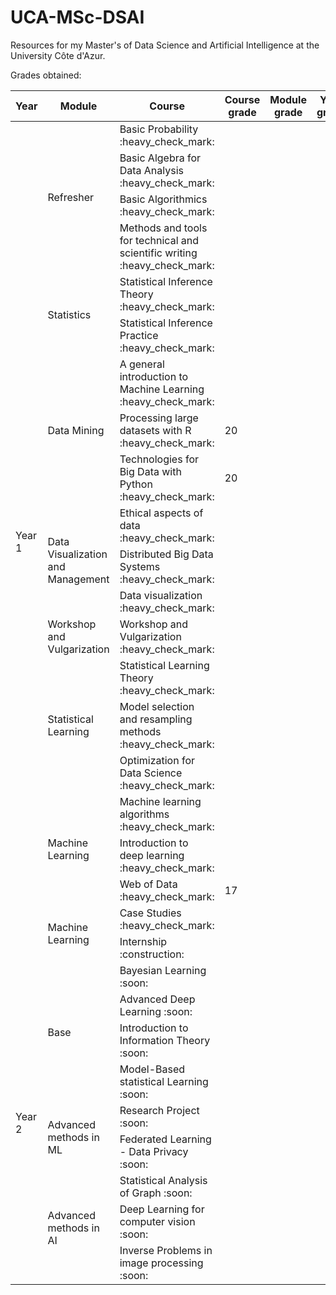 # UCA-MSc-DSAI

Resources for my Master's of Data Science and Artificial Intelligence at the University Côte d'Azur.

Grades obtained:

<table>
  <thead>
    <th>Year</th>
    <th>Module</th>
    <th>Course</th>
    <th>Course grade</th>
    <th>Module grade</th>
    <th>Year grade</th>
  </thead>
  <tbody>
    <tr>
      <td rowspan=21>Year 1</td>
      <td rowspan=4>Refresher</td>
      <td>Basic Probability :heavy_check_mark:</td>
      <td> </td>
      <td rowspan=4> </td>
      <td rowspan=21> </td>
    </tr>
    <tr>
      <td>Basic Algebra for Data Analysis :heavy_check_mark:</td>
      <td> </td>
    </tr>
    <tr>
      <td>Basic Algorithmics :heavy_check_mark:</td>
      <td> </td>
    </tr>
    <tr>
      <td>Methods and tools for technical and scientific writing :heavy_check_mark:</td>
      <td> </td>
    </tr>
    <tr>
      <td rowspan=2>Statistics</td>
      <td>Statistical Inference Theory :heavy_check_mark:</td>
      <td> </td>
      <td rowspan=2> </td>
    </tr>
    <tr>
      <td>Statistical Inference Practice :heavy_check_mark:</td>
      <td> </td>
    </tr>
    <tr>
      <td rowspan=3>Data Mining</td>
      <td>A general introduction to Machine Learning :heavy_check_mark:</td>
      <td> </td>
      <td rowspan=3> </td>
    </tr>
    <tr>
      <td>Processing large datasets with R :heavy_check_mark:</td>
      <td>20</td>
    </tr>
    <tr>
      <td>Technologies for Big Data with Python :heavy_check_mark:</td>
      <td>20</td>
    </tr>
    <tr>
      <td rowspan=3>Data Visualization and Management</td>
      <td>Ethical aspects of data :heavy_check_mark:</td>
      <td> </td>
      <td rowspan=3> </td>
    </tr>
    <tr>
      <td>Distributed Big Data Systems :heavy_check_mark:</td>
      <td> </td>
    </tr>
    <tr>
      <td>Data visualization :heavy_check_mark:</td>
      <td> </td>
    </tr>
    <tr>
      <td rowspan=1>Workshop and Vulgarization</td>
      <td>Workshop and Vulgarization :heavy_check_mark:</td>
      <td> </td>
      <td rowspan=1> </td>
    </tr>
    <tr>
      <td rowspan=3>Statistical Learning</td>
      <td>Statistical Learning Theory :heavy_check_mark:</td>
      <td> </td>
      <td rowspan=3> </td>
    </tr>
    <tr>
      <td>Model selection and resampling methods :heavy_check_mark:</td>
      <td> </td>
    </tr>
    <tr>
      <td>Optimization for Data Science :heavy_check_mark:</td>
      <td> </td>
    </tr>
    <tr>
      <td rowspan=3>Machine Learning</td>
      <td>Machine learning algorithms :heavy_check_mark:</td>
      <td> </td>
      <td rowspan=3> </td>
    </tr>
    <tr>
      <td>Introduction to deep learning :heavy_check_mark:</td>
      <td> </td>
    </tr>
    <tr>
      <td>Web of Data :heavy_check_mark:</td>
      <td>17</td>
    </tr>
    <tr>
      <td rowspan=2>Machine Learning</td>
      <td>Case Studies :heavy_check_mark:</td>
      <td> </td>
      <td rowspan=2> </td>
    </tr>
    <tr>
      <td>Internship :construction:</td>
      <td> </td>
    </tr>
    <tr>
      <td rowspan=9>Year 2</td>
      <td rowspan=4>Base</td>
      <td>Bayesian Learning :soon:</td>
      <td> </td>
      <td rowspan=4> </td>
      <td rowspan=9> </td>
    </tr>
    <td>Advanced Deep Learning :soon:</td>
    <td> </td>
    <tr>
      <td>Introduction to Information Theory :soon:</td>
      <td> </td>
    </tr>
    <tr>
      <td>Model-Based statistical Learning :soon:</td>
      <td> </td>
    </tr>
    <tr>
      <td rowspan=2>Advanced methods in ML</td>
      <td>Research Project :soon:</td>
      <td> </td>
      <td rowspan=2> </td>
    </tr>
    <tr>
      <td>Federated Learning - Data Privacy :soon:</td>
      <td> </td>
    </tr>
    <tr>
      <td rowspan=3>Advanced methods in AI</td>
      <td>Statistical Analysis of Graph :soon:</td>
      <td> </td>
      <td rowspan=3> </td>
    </tr>
    <tr>
      <td>Deep Learning for computer vision :soon:</td>
      <td> </td>
    </tr>
    <tr>
      <td>Inverse Problems in image processing :soon:</td>
      <td> </td>
    </tr>
  </tbody>
</table>